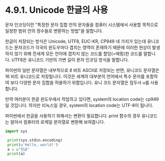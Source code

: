 # 4.9.1. Unicode 한글의 사용

문자 인코딩이란 "특정한 문자 집합 안의 문자들을 컴퓨터 시스템에서 사용할 목적으로 일정한 범위 안의 정수들로 변환하는 방법"을 말합니다.

한글이 저장되는 방식은 Unicode, UTF8, EUC-KR, CP949 네 가지가 있는데 유니코드는 문자코드가 각국의 윈도우마다 겹치는 영역이 존재하기 때문에 이러한 현상이 발생하지 않기 위해 전세계 모든 언어에 겹치지 않는 코드를 할당(=매핑)한 코드를 말합니다. UTF8은 유니코드 기반의 가변 길이 문자 인코딩 방식을 말합니다.

파이썬의 일반 문자열은 내부적으로 8 비트 ASCII로 저장되는 반면, 유니코드 문자열은 16 비트 유니코드로 저장됩니다. 이것은 세계의 대부분의 언어에서 특수 문자를 포함하여 보다 다양한 문자 집합을 허용하기 위함입니다. 유니 코드 문자열은 접두사 u를 사용합니다.

만약 여러분이 한글 윈도우에서 작업하고 있다면, system의 location code는 cp949 일 것입니다. 하지만 리눅스일 경우, system의 location code는 UTF-8이 됩니다.

파이썬에서 한글을 사용하기 위해서는 변환이 필요합니다. print 함수의 경우 유니코드는 알아서 컴퓨터의 로케일 문자열로 변환해 보여줍니다.

```python
import sys

 print(sys.stdin.encoding)
 print(u'Hello, world!')
 a = u"한글"
 print(a) 
```

